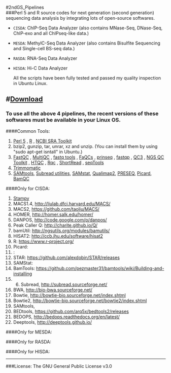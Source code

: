 #2ndGS_Pipelines                                                          
###Perl 5 and R source codes for next generation (second generation) sequencing data analysis by integrating lots of open-source softwares.
                                                             

+ `CISDA`: ChIP-Seq Data Analyzer (also contains MNase-Seq, DNase-Seq, ChIP-exo and all ChIPseq-like data.)                                              
                                                                  
+ `MESDA`: MethylC-Seq Data Analyzer (also contains Bisulfite Sequencing and Single-cell BS-seq data.)                         
                       
+ `RASDA`: RNA-Seq Data Analyzer  
                                       
+ `HISDA`: Hi-C  Data Analyzer            
                                                               
                                                               
  All the scripts have been fully tested and passed my quality inspection in Ubuntu Linux.                  
                                               
#[Download](https://github.com/CTLife/2ndGS_Pipelines/releases)                   
---------------------------------------------------------------------------------------------                                                                     
### To use all the above 4 pipelines, the recent versions of these softwares must be available in your Linux OS.          
####Common Tools:                                        
1. [Perl 5](https://www.perl.org/) , [R](https://www.r-project.org/) , [NCBI SRA Toolkit](http://www.ncbi.nlm.nih.gov/Traces/sra/)   
2. bzip2, gunzip, tar, unrar, xz and unzip.  (You can install them by using "sudo apt-get isntall" in Ubuntu.)      
3. [FastQC](http://www.bioinformatics.babraham.ac.uk/projects/fastqc/) ,  [MultiQC](http://multiqc.info/) ,  [fastq tools](http://homes.cs.washington.edu/~dcjones/fastq-tools/) ,  [FaQCs](https://github.com/chienchi/FaQCs) ,  [prinseq](http://prinseq.sourceforge.net/) ,   [fastqp](https://github.com/mdshw5/fastqp) ,  [QC3](https://github.com/slzhao/QC3) , [NGS QC Toolkit](http://www.nipgr.res.in/ngsqctoolkit.html) , [HTQC](https://sourceforge.net/projects/htqc/files/) ,  [Rqc](http://bioconductor.org/packages/release/bioc/html/Rqc.html) , [ShortRead](https://bioconductor.org/packages/release/bioc/html/ShortRead.html) ,  [seqTools](https://www.bioconductor.org/packages/release/bioc/html/seqTools.html)            
4. [Trimmomatic](http://www.usadellab.org/cms/?page=trimmomatic)                       
5. [SAMtools](http://www.htslib.org/), [Subread utilities](http://subread.sourceforge.net/),  [SAMstat](http://samstat.sourceforge.net/), [Qualimap2](http://qualimap.bioinfo.cipf.es/), [PRESEQ](http://smithlabresearch.org/software/preseq/), [Picard](http://broadinstitute.github.io/picard/),  [BamQC](https://github.com/s-andrews/BamQC)


####Only for CISDA: 
1. [Stampy](http://www.well.ox.ac.uk/bioinformatics/Software/Stampy-latest.tgz)   
14. MACS1.4, http://liulab.dfci.harvard.edu/MACS/         
15. MACS2, https://github.com/taoliu/MACS/                
16. HOMER, http://homer.salk.edu/homer/                
17. DANPOS, http://code.google.com/p/danpos/      
18. Peak Caller Q: http://charite.github.io/Q/                           
19. bamUtil:  http://ngsutils.org/modules/bamutils/        
20. HISAT2: http://ccb.jhu.edu/software/hisat2
21. R: https://www.r-project.org/
22. Picard:                                 
23. : 
24. STAR: https://github.com/alexdobin/STAR/releases                                                                      
25. SAMStat:                                                           
26. BamTools: https://github.com/pezmaster31/bamtools/wiki/Building-and-installing  
27. 6. Subread, http://subread.sourceforge.net/               
7. BWA, http://bio-bwa.sourceforge.net/          
8. Bowtie, http://bowtie-bio.sourceforge.net/index.shtml       
9. Bowtie2, http://bowtie-bio.sourceforge.net/bowtie2/index.shtml              
10. SAMtools,             
11. BEDtools, https://github.com/arq5x/bedtools2/releases                                
12. BEDOPS, http://bedops.readthedocs.org/en/latest/                
13. Deeptools, http://deeptools.github.io/ 
                                  
####Only for MESDA:                            
                               
####Only for RASDA:                         
                            
####Only for HISDA:                                                  
                                                                                           
                                                                                                        
---------------------------------------------------------------------------------
###License: The GNU General Public License v3.0                    
                                                                         
